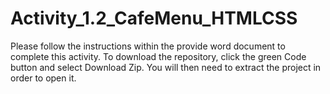 # Activity_1.2_CafeMenu_HTMLCSS

Please follow the instructions within the provide word document to complete this activity. To download the repository, click the green Code button and select Download Zip. You will then need to extract the project in order to open it.
